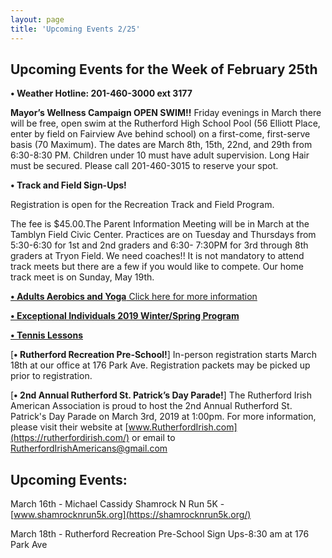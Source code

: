 ```yaml
---
layout: page
title: 'Upcoming Events 2/25'
---
```

 
## Upcoming Events for the Week of February 25th

**• Weather Hotline: 201-460-3000 ext 3177**

**Mayor’s Wellness Campaign OPEN SWIM!!** Friday evenings in March there will be free,
open swim at the Rutherford High School Pool (56 Elliott Place, enter by field on Fairview Ave
behind school) on a first-come, first-serve basis (70 Maximum). The dates are March 8th, 15th,
22nd, and 29th from 6:30-8:30 PM. Children under 10 must have adult supervision. Long Hair
must be secured. Please call 201-460-3015 to reserve your spot.

**• Track and Field Sign-Ups!**

Registration is open for the Recreation Track and Field Program.

The fee is $45.00.The Parent Information Meeting will be in March at the Tamblyn Field Civic
Center. Practices are on Tuesday and Thursdays from 5:30-6:30 for 1st and 2nd graders and 6:30-
7:30PM for 3rd through 8th graders at Tryon Field. We need coaches!! It is not mandatory to
attend track meets but there are a few if you would like to compete. Our home track meet is
on Sunday, May 19th.

[**• Adults Aerobics and Yoga** Click here for more information](/departments/recreation/sports-and-activities/adult-catalog/)


[**• Exceptional Individuals 2019 Winter/Spring Program**](https://storage.googleapis.com/static.rutherford-nj.com/recreation/upcoming-events/Winter-Spring%202019%20Exceptional%20Individuals%20Page.pdf)

[**• Tennis Lessons**](https://storage.googleapis.com/static.rutherford-nj.com/recreation/2019%20Spring%20Tennis%20Lessons.pdf)

[**• Rutherford Recreation Pre-School!**] In-person registration starts March 18th at our
office at 176 Park Ave. Registration packets may be picked up prior to registration.

[**• 2nd Annual Rutherford St. Patrick’s Day Parade!**] 
The Rutherford Irish American Association is proud to host the 2nd Annual Rutherford St. Patrick's Day Parade on
March 3rd, 2019 at 1:00pm. For more information, please visit their website at
[www.RutherfordIrish.com](https://rutherfordirish.com/) or email to RutherfordIrishAmericans@gmail.com

## Upcoming Events:

March 16th - Michael Cassidy Shamrock N Run 5K - [www.shamrocknrun5k.org](https://shamrocknrun5k.org/)

March 18th - Rutherford Recreation Pre-School Sign Ups-8:30 am at 176 Park Ave



